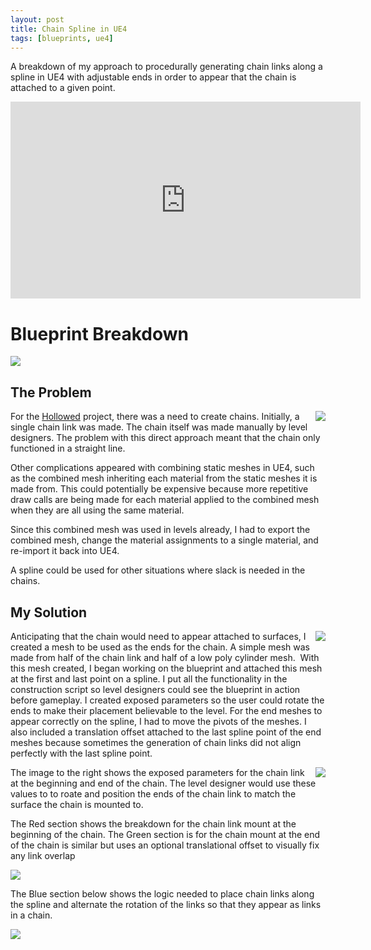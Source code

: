 ```yaml
---
layout: post
title: Chain Spline in UE4
tags: [blueprints, ue4]
---
```


A breakdown of my approach to procedurally generating chain links along a spline in UE4 with adjustable ends in order to appear that the chain is attached to a given point.

<!--more-->

<p>
<iframe width="560" height="315" src="https://www.youtube.com/embed/DJfiPv8_d7E" frameborder="0" allow="autoplay; encrypted-media" allowfullscreen></iframe>
</p>

# Blueprint Breakdown

<img align="center" src="https://douglascomet.github.io/blog/images/ChainSpline/Chain Spline Blueprint Breakdown.PNG">

## The Problem

<img align="right" src="https://douglascomet.github.io/blog/images/ChainSpline/ChainLinkCombined.PNG">

For the [Hollowed](http://store.steampowered.com/app/669630/Hollowed/) project, there was a need to create chains. Initially, a single chain link was made. The chain itself was made manually by level designers. The problem with this direct approach meant that the chain only functioned in a straight line.

Other complications appeared with combining static meshes in UE4, such as the combined mesh inheriting each material from the static meshes it is made from. This could potentially be expensive because more repetitive draw calls are being made for each material applied to the combined mesh when they are all using the same material.

Since this combined mesh was used in levels already, I had to export the combined mesh, change the material assignments to a single material, and re-import it back into UE4.

A spline could be used for other situations where slack is needed in the chains.

## My Solution

<!--
<a href="https://douglascomet.github.io/blog/images/ChainSpline/ChainEnd.PNG" rel="lightbox[gallery]">
<img align="right" class="fancybox" id="myImg" src="https://douglascomet.github.io/blog/images/ChainSpline/ChainEnd.PNG" alt="Trolltunga, Norway" data-big="big-image.jpg">
</a>
-->

<img align="right" src="https://douglascomet.github.io/blog/images/ChainSpline/ChainEnd.PNG">

 Anticipating that the chain would need to appear attached to surfaces, I created a mesh to be used as the ends for the chain. A simple mesh was made from half of the chain link and half of a low poly cylinder mesh.
​
With this mesh created, I began working on the blueprint and attached this mesh at the first and last point on a spline. I put all the functionality in the construction script so level designers could see the blueprint in action before gameplay. I created exposed parameters so the user could rotate the ends to make their placement believable to the level. For the end meshes to appear correctly on the spline, I had to move the pivots of the meshes. I also included a translation offset attached to the last spline point of the end meshes because sometimes the generation of chain links did not align perfectly with the last spline point.

<img align="right" src="https://douglascomet.github.io/blog/images/ChainSpline/Chain Exposed Variables.PNG">

The image to the right shows the exposed parameters for the chain link at the beginning and end of the chain. The level designer would use these values to to roate and position the ends of the chain link to match the surface the chain is mounted to.

The Red section shows the breakdown for the chain link mount at the beginning of the chain. The Green section is for the chain mount at the end of the chain is similar but uses an optional translational offset to visually fix any link overlap

<img align="center" src="https://douglascomet.github.io/blog/images/ChainSpline/Chain Spline Blueprint RedGreen Breakdown.png">

The Blue section below shows the logic needed to place chain links along the spline and alternate the rotation of the links so that they appear as links in a chain.

<img align="center" src="https://douglascomet.github.io/blog/images/ChainSpline/Chain Spline Blueprint Blue Breakdown.png">
